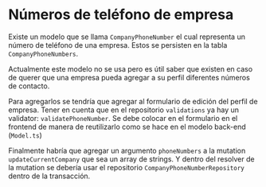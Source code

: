 # Números de teléfono de empresa

Existe un modelo que se llama `CompanyPhoneNumber` el cual representa un número 
de teléfono de una empresa. Estos se persisten en la tabla `CompanyPhoneNumbers`.

Actualmente este modelo no se usa pero es útil saber que existen en caso de querer
que una empresa pueda agregar a su perfil diferentes números de contacto.

Para agregarlos se tendría que agregar al formulario de edición del perfil de 
empresa. Tener en cuenta que en el repositorio `validations` ya hay un 
validator: `validatePhoneNumber`. Se debe colocar en el formulario en 
el frontend de manera de reutilizarlo como se hace en el 
modelo back-end (`Model.ts`)

Finalmente habría que agregar un argumento `phoneNumbers` a la mutation 
`updateCurrentCompany` que sea un array de strings. Y dentro del resolver de la 
mutation se debería usar el repositorio `CompanyPhoneNumberRepository` dentro de
la transacción.
